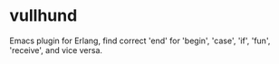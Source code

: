 vullhund
========

Emacs plugin for Erlang, find correct 'end' for 'begin', 'case', 'if', 'fun', 'receive', and vice versa.
